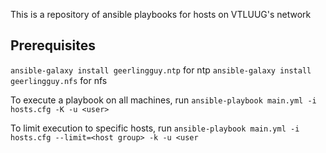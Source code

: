 This is a repository of ansible playbooks for hosts on VTLUUG's network

## Prerequisites

```ansible-galaxy install geerlingguy.ntp``` for ntp
```ansible-galaxy install geerlingguy.nfs``` for nfs



To execute a playbook on all machines, run 
```ansible-playbook main.yml -i hosts.cfg -K -u <user>```


To limit execution to specific hosts, run
```ansible-playbook main.yml -i hosts.cfg --limit=<host group> -k -u <user ```
